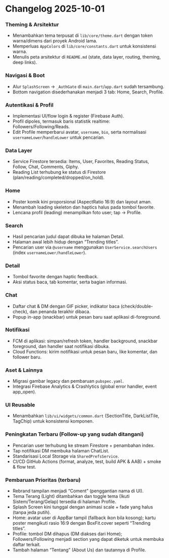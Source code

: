 # Changelog 2025-10-01

### Theming & Arsitektur
- Menambahkan tema terpusat di `lib/core/theme.dart` dengan token warna/dimens dari proyek Android lama.
- Memperluas `AppColors` di `lib/core/constants.dart` untuk konsistensi warna.
- Menulis peta arsitektur di `README.md` (state, data layer, routing, theming, deep links).

### Navigasi & Boot
- Alur `SplashScreen` → `_AuthGate` di `main.dart`/`app.dart` sudah tersambung.
- Bottom navigation disederhanakan menjadi 3 tab: Home, Search, Profile.

### Autentikasi & Profil
- Implementasi UI/flow login & register (Firebase Auth).
- Profil dipoles, termasuk baris statistik realtime: Followers/Following/Reads.
- Edit Profile memperbarui avatar, `username`, `bio`, serta normalisasi `usernameLower`/`handleLower` untuk pencarian.

### Data Layer
- Service Firestore tersedia: Items, User, Favorites, Reading Status, Follow, Chat, Comments, Giphy.
- Reading List terhubung ke status di Firestore (plan/reading/completed/dropped/on_hold).

### Home
- Poster komik kini proporsional (AspectRatio 16:9) dan layout aman.
- Menambah loading skeleton dan haptics halus pada tombol favorite.
- Lencana profil (leading) menampilkan foto user; tap → Profile.

### Search
- Hasil pencarian judul dapat dibuka ke halaman Detail.
- Halaman awal lebih hidup dengan “Trending titles”.
- Pencarian user via `@username` menggunakan `UserService.searchUsers` (index `usernameLower/handleLower`).

### Detail
- Tombol favorite dengan haptic feedback.
- Aksi status baca, tab komentar, serta bagian informasi.

### Chat
- Daftar chat & DM dengan GIF picker, indikator baca (check/double-check), dan penanda terakhir dibaca.
- Popup in-app (snackbar) untuk pesan baru saat aplikasi di-foreground.

### Notifikasi
- FCM di aplikasi: simpan/refresh token, handler background, snackbar foreground, dan handler saat notifikasi dibuka.
- Cloud Functions: kirim notifikasi untuk pesan baru, like komentar, dan follower baru.

### Aset & Lainnya
- Migrasi gambar legacy dan pembaruan `pubspec.yaml`.
- Integrasi Firebase Analytics & Crashlytics (global error handler, event app_open).

### UI Reusable
- Menambahkan `lib/ui/widgets/common.dart` (SectionTitle, DarkListTile, TagChip) untuk konsistensi komponen.

### Peningkatan Terbaru (Follow-up yang sudah ditangani)
- Pencarian user terhubung ke stream Firestore + penambahan index.
- Tap notifikasi DM membuka halaman ChatList.
- Standarisasi Local Storage via `SharedPrefsService`.
- CI/CD GitHub Actions (format, analyze, test, build APK & AAB) + smoke & flow test.


### Pembaruan Prioritas (terbaru)
- Rebrand tampilan menjadi “Coment” (penggantian nama di UI).
- Tema Terang (Light) ditambahkan dan toggle tema (Ikuti Sistem/Terang/Gelap) tersedia di halaman Profile.
- Splash Screen kini tunggal dengan animasi scale + fade yang halus (tanpa jeda putih).
- Home: avatar user di AppBar tampil (fallback ikon bila kosong); kartu poster mengikuti rasio 16:9 dengan BoxFit.cover seperti “Trending titles”.
- Profile: tombol DM dihapus (DM diakses dari Home); Followers/Following menjadi section yang dapat diketuk untuk membuka daftar terkait.
- Tambah halaman “Tentang” (About Us) dan tautannya di Profile.


